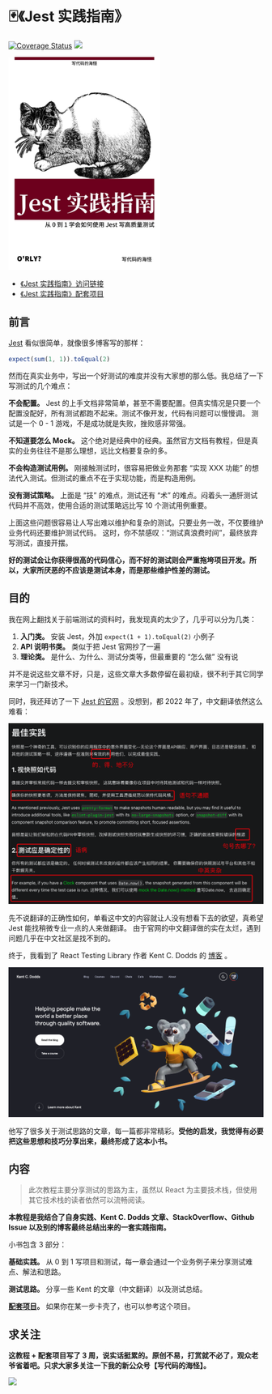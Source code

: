# 🃏《Jest 实践指南》

[![Coverage Status](https://coveralls.io/repos/github/haixiangyan/jest-tutorial-example/badge.svg?branch=main)](https://coveralls.io/github/haixiangyan/jest-tutorial?branch=main)
![](https://visitor-badge.glitch.me/badge?page_id=jest-tutorial)

<img src="./cover.jpeg" width="300"/>

* [《Jest 实践指南》访问链接](https://github.yanhaixiang.com/jest-tutorial/)
* [《Jest 实践指南》配套项目](https://github.com/haixiangyan/jest-tutorial-example)

## 前言

[Jest](https://jestjs.io/) 看似很简单，就像很多博客写的那样：

```js
expect(sum(1, 1)).toEqual(2)
```

然而在真实业务中，写出一个好测试的难度并没有大家想的那么低。我总结了一下写测试的几个难点：

**不会配置。** Jest 的上手文档非常简单，甚至不需要配置。但真实情况是只要一个配置没配好，所有测试都跑不起来。测试不像开发，代码有问题可以慢慢调。
测试是一个 0 - 1 游戏，不是成功就是失败，挫败感非常强。

**不知道要怎么 Mock。** 这个绝对是经典中的经典。虽然官方文档有教程，但是真实的业务往往不是那么理想，远比文档要复杂的多。

**不会构造测试用例。** 刚接触测试时，很容易把做业务那套 “实现 XXX 功能” 的想法代入测试。但测试的重点不在于实现功能，而是构造用例。

**没有测试策略。** 上面是 “技” 的难点，测试还有 “术” 的难点。闷着头一通肝测试代码并不高效，使用合适的测试策略远比写 10 个测试用例重要。

上面这些问题很容易让人写出难以维护和复杂的测试。只要业务一改，不仅要维护业务代码还要维护测试代码。
这时，你不禁感叹：“测试真浪费时间”，最终放弃写测试，直接开摆。

**好的测试会让你获得很高的代码信心，而不好的测试则会严重拖垮项目开发。所以，大家所厌恶的不应该是测试本身，而是那些维护性差的测试。**

## 目的

我在网上翻找关于前端测试的资料时，我发现真的太少了，几乎可以分为几类：

1. **入门类。** 安装 Jest，外加 `expect(1 + 1).toEqual(2)` 小例子
2. **API 说明书类。** 类似于把 Jest 官网抄了一遍
3. **理论类。** 是什么、为什么、测试分类等，但最重要的 “怎么做” 没有说

并不是说这些文章不好，只是，这些文章大多数停留在最初级，很不利于其它同学来学习一门新技术。

同时，我还拜访了一下 [Jest 的官网](https://jestjs.io/zh-Hans/) 。没想到，都 2022 年了，中文翻译依然这么难看：

![](./docs/bad-translation.png)

先不说翻译的正确性如何，单看这中文的内容就让人没有想看下去的欲望，真希望 Jest 能找稍微专业一点的人来做翻译。
由于官网的中文翻译做的实在太烂，遇到问题几乎在中文社区是找不到的。

终于，我看到了 React Testing Library 作者 Kent C. Dodds 的 [博客](https://kentcdodds.com/) 。

![](./docs/kentcdodds.png)

他写了很多关于测试思路的文章，每一篇都非常精彩。**受他的启发，我觉得有必要把这些思想和技巧分享出来，最终形成了这本小书。**


## 内容

> 此次教程主要分享测试的思路为主，虽然以 React 为主要技术栈，但使用其它技术栈的读者依然可以流畅阅读。

**本教程是我结合了自身实践、Kent C. Dodds 文章、StackOverflow、Github Issue 以及别的博客最终总结出来的一套实践指南。**

小书包含 3 部分：

**基础实践。** 从 0 到 1 写项目和测试，每一章会通过一个业务例子来分享测试难点、解法和思路。

**测试思路。** 分享一些 Kent 的文章（中文翻译）以及测试总结。

**[配套项目](https://github.com/haixiangyan/jest-tutorial-example)。** 如果你在某一步卡壳了，也可以参考这个项目。

## 求关注

**这教程 + 配套项目写了 3 周，说实话挺累的。原创不易，打赏就不必了，观众老爷省着吧。只求大家多关注一下我的新公众号【写代码的海怪】。**

![](./docs/qrcode.gif)
